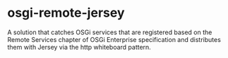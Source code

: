 osgi-remote-jersey
==================

A solution that catches OSGi services that are registered based on the Remote Services chapter of OSGi Enterprise specification and distributes them with Jersey via the http whiteboard pattern.
